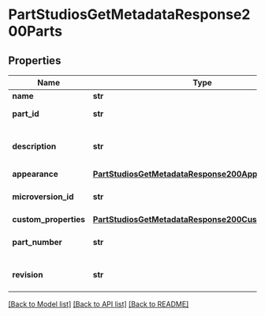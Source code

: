 # PartStudiosGetMetadataResponse200Parts

## Properties
Name | Type | Description | Notes
------------ | ------------- | ------------- | -------------
**name** | **str** | Part name | [optional] 
**part_id** | **str** | Deterministic part ID | [optional] 
**description** | **str** | Part description (user-specified) | [optional] 
**appearance** | [**PartStudiosGetMetadataResponse200Appearance**](PartStudiosGetMetadataResponse200Appearance.md) |  | [optional] 
**microversion_id** | **str** | Document microversion ID | [optional] 
**custom_properties** | [**PartStudiosGetMetadataResponse200CustomProperties**](PartStudiosGetMetadataResponse200CustomProperties.md) |  | [optional] 
**part_number** | **str** | Part number (user-specified) | [optional] 
**revision** | **str** | Part revision (user-specified) | [optional] 

[[Back to Model list]](../README.md#documentation-for-models) [[Back to API list]](../README.md#documentation-for-api-endpoints) [[Back to README]](../README.md)


